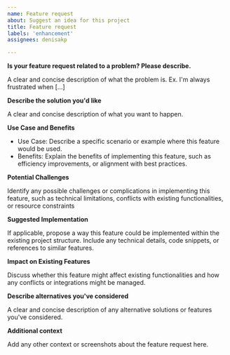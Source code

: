 ```yaml
---
name: Feature request
about: Suggest an idea for this project
title: Feature request
labels: 'enhancement'
assignees: denisakp

---
```


**Is your feature request related to a problem? Please describe.**

A clear and concise description of what the problem is. Ex. I'm always frustrated when [...]

**Describe the solution you'd like**

A clear and concise description of what you want to happen.

**Use Case and Benefits**

- Use Case: Describe a specific scenario or example where this feature would be used.
- Benefits: Explain the benefits of implementing this feature, such as efficiency improvements, or alignment with best
  practices.

**Potential Challenges**

Identify any possible challenges or complications in implementing this feature, such as technical limitations, conflicts
with existing functionalities, or resource constraints

**Suggested Implementation**

If applicable, propose a way this feature could be implemented within the existing project structure. Include any
technical details, code snippets, or references to similar features.

**Impact on Existing Features**

Discuss whether this feature might affect existing functionalities and how any conflicts or integrations might be
managed.

**Describe alternatives you've considered**

A clear and concise description of any alternative solutions or features you've considered.

**Additional context**

Add any other context or screenshots about the feature request here.